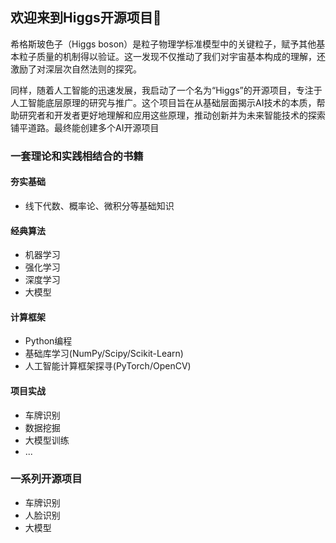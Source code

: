 ## 欢迎来到Higgs开源项目👋

希格斯玻色子（Higgs boson）是粒子物理学标准模型中的关键粒子，赋予其他基本粒子质量的机制得以验证。这一发现不仅推动了我们对宇宙基本构成的理解，还激励了对深层次自然法则的探究。

同样，随着人工智能的迅速发展，我启动了一个名为“Higgs”的开源项目，专注于人工智能底层原理的研究与推广。这个项目旨在从基础层面揭示AI技术的本质，帮助研究者和开发者更好地理解和应用这些原理，推动创新并为未来智能技术的探索铺平道路。最终能创建多个AI开源项目

### 一套理论和实践相结合的书籍

#### 夯实基础
- 线下代数、概率论、微积分等基础知识

#### 经典算法
- 机器学习
- 强化学习
- 深度学习
- 大模型

#### 计算框架
- Python编程
- 基础库学习(NumPy/Scipy/Scikit-Learn)
- 人工智能计算框架探寻(PyTorch/OpenCV)

#### 项目实战
- 车牌识别
- 数据挖掘
- 大模型训练
- ...

### 一系列开源项目
- 车牌识别
- 人脸识别
- 大模型
